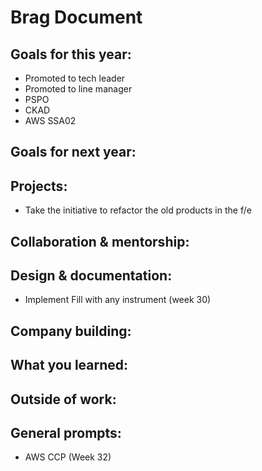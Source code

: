 # Brag Document

## Goals for this year:
- Promoted to tech leader
- Promoted to line manager
- PSPO
- CKAD
- AWS SSA02

## Goals for next year:

## Projects:
- Take the initiative to refactor the old products in the f/e

## Collaboration & mentorship:

## Design & documentation:
- Implement Fill with any instrument (week 30)

## Company building:

## What you learned:

## Outside of work:
  
## General prompts:
- AWS CCP (Week 32)

  
